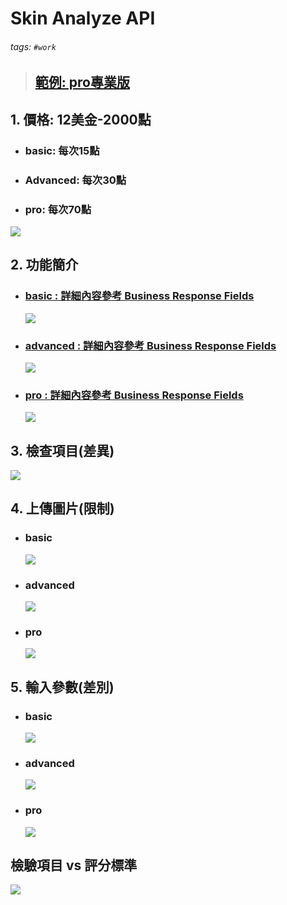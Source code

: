 # Skin Analyze API
###### tags: `#work`

> ## [範例: pro專業版](https://www.ailabtools.com/portrait-skin-analysis-professional-example)

## 1. 價格: 12美金-2000點
- ### basic: 每次15點
- ### Advanced: 每次30點
- ### pro: 每次70點

![](./assets/1.png)

## 2. 功能簡介
- ### [basic : 詳細內容參考 Business Response Fields](https://www.ailabtools.com/doc/ai-portrait/analysis/skin-analysis/api)
  ![](./assets/basic/info.png)
- ### [advanced : 詳細內容參考 Business Response Fields](https://www.ailabtools.com/doc/ai-portrait/analysis/skin-analysis-advanced/api)
  ![](./assets/advanced/info.png)
- ### [pro : 詳細內容參考 Business Response Fields](https://www.ailabtools.com/doc/ai-portrait/analysis/skin-analysis-pro/api)
  ![](./assets/pro/info.png)

## 3. 檢查項目(差異)
![](./assets/2.png)

## 4. 上傳圖片(限制)
- ### basic
  ![](./assets/basic/limit.png)
- ### advanced
  ![](./assets/advanced/limit.png)
- ### pro
  ![](./assets/pro/limit.png)

## 5. 輸入參數(差別)
- ### basic
  ![](./assets/basic/args.png)

- ### advanced
  ![](./assets/advanced/args.png)

- ### pro
  ![](./assets/pro/args.png)

## 檢驗項目 vs 評分標準
  ![](./assets/14.png) 